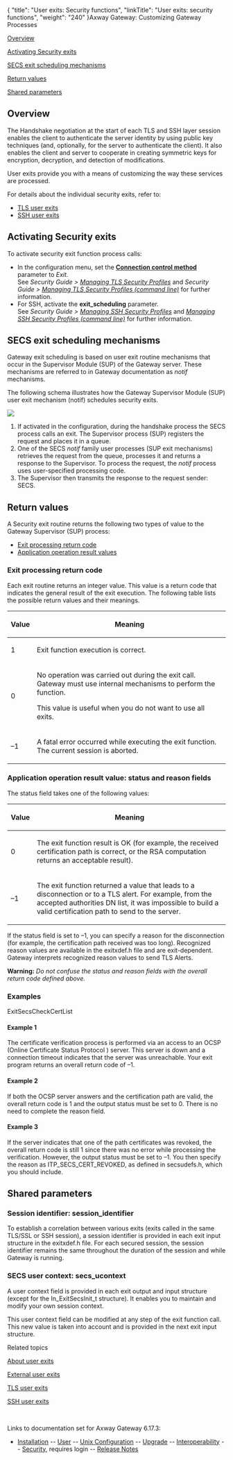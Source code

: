 {
    "title": "User exits: Security functions",
    "linkTitle": "User exits: security functions",
    "weight": "240"
}<span class="mc-variable axway_variables.Component_Long_Name variable">Axway Gateway</span>: Customizing Gateway Processes

[Overview](#Overview)

[Activating Security exits](#Activating)

[SECS exit scheduling mechanisms](#SECS)

[Return values](#Return)

[Shared parameters](#Shared_parameters)

<span id="Overview"></span>

## Overview

The Handshake negotiation at the start of each TLS and SSH layer session enables the client to authenticate the server identity by using public key techniques (and, optionally, for the server to authenticate the client). It also enables the client and server to cooperate in creating symmetric keys for encryption, decryption, and detection of modifications.

User exits provide you with a means of customizing the way these services are processed.

For details about the individual security exits, refer to:

-   [TLS user exits](../user_exits_tls)
-   [SSH user exits](../user_exits_ssh)

<span id="Activating"></span>

## Activating Security exits

To activate security exit function process calls:

-   In the configuration menu, set the <span style="font-weight: bold;">
    [Connection control method](../../../../configuration_start_here/config_gateway_paras#connection_control_method)</span> parameter to <span style="font-style: italic;">Exit</span>.  
    See *Security Guide > [Managing TLS Security Profiles](#)* and *Security Guide > [Managing TLS Security Profiles (command line)](#)* for further information.
-   For SSH, activate the <span class="code" style="font-weight: bold;">exit\_scheduling</span> parameter.  
    See *Security Guide > [Managing SSH Security Profiles](#)* and
    *[Managing SSH Security Profiles (command line)](#)* for further information.

<span id="SECS"></span>

## SECS exit scheduling mechanisms

Gateway exit scheduling is based on user exit routine mechanisms that occur in the Supervisor Module (SUP) of the Gateway server. These mechanisms are referred to in Gateway documentation as <span style="font-style: italic;">notif</span> mechanisms.

The following schema illustrates how the Gateway Supervisor Module (SUP) user exit mechanism (notif) schedules security exits.

<img src="/Images/Gateway/SECexit.png" class="mediumWidth" />

1.  If activated in the configuration, during the handshake process the SECS process calls an exit. The Supervisor process (SUP) registers the request and places it in a queue.
2.  One of the SECS <span style="font-style: italic;">notif</span> family user processes (SUP exit mechanisms) retrieves the request from the queue, processes it and returns a response to the Supervisor. To process the request, the <span style="font-style: italic;">notif</span> process uses user-specified processing code.
3.  The Supervisor then transmits the response to the request sender: SECS.

<span id="Return"></span>

## Return values

A Security exit routine returns the following two types of value to the Gateway Supervisor (SUP) process:

-   [Exit processing return code](#return_code)
-   [Application operation result values](#result_value)

<span id="return_code"></span>

### Exit processing return code

Each exit routine returns an integer value. This value is a return code that indicates the general result of the exit execution. The following table lists the possible return values and their meanings.

<table>
         
         
         
   
   <thead>
      <tr>
<th class="HeadE-Column1-Header1"><p>Value</p>         </th>
<th class="HeadD-Column1-Header1"><p>Meaning</p>         </th>
      </tr>
   </thead>
   <tbody>
      <tr>
         <td><p>1</p>         </td>
         <td><p>Exit function execution is correct.</p>         </td>
      </tr>
      <tr>
         <td><p>0</p>         </td>
         <td><p>No operation was carried out during the exit call. Gateway must use internal mechanisms to perform the function.</p>
<p>This value is useful when you do not want to use all exits.</p>         </td>
      </tr>
      <tr>
         <td><p>–1</p>         </td>
         <td><p>A fatal error occurred while executing the exit function. The current session is aborted.</p>         </td>
      </tr>
   </tbody>
</table>

<span id="result_value"></span>

### Application operation result value: status and reason fields

The status field takes one of the following values:

<table>
         
         
         
   
   <thead>
      <tr>
<th class="HeadE-Column1-Header1"><p>Value</p>         </th>
<th class="HeadD-Column1-Header1"><p>Meaning</p>         </th>
      </tr>
   </thead>
   <tbody>
      <tr>
         <td><p>0</p>         </td>
         <td><p>The exit function result is OK (for example, the received certification path is correct, or the RSA computation returns an acceptable result).</p>         </td>
      </tr>
      <tr>
         <td><p>–1</p>         </td>
         <td><p>The exit function returned a value that leads to a disconnection or to a TLS alert. For example, from the accepted authorities DN list, it was impossible to build a valid certification path to send to the server.</p>         </td>
      </tr>
   </tbody>
</table>

If the status field is set to <span class="code">–1</span>, you can specify a reason for the disconnection (for example, the certification path received was too long). Recognized reason values are available in the <span class="code">exitxdef.h</span> file and are exit-dependent. Gateway interprets recognized reason values to send TLS Alerts.

<span style="font-weight: bold;">Warning:</span> <span style="font-style: italic;">Do not confuse the status and reason fields with the overall return code defined above.</span>

### Examples

ExitSecsCheckCertList

#### Example 1

The certificate verification process is performed via an access to an OCSP (Online Certificate Status Protocol ) server. This server is down and a connection timeout indicates that the server was unreachable. Your exit program returns an overall return code of <span class="code">–1</span>.

#### Example 2

If both the OCSP server answers and the certification path are valid, the overall return code is <span class="code">1</span> and the output status must be set to <span class="code">0</span>. There is no need to complete the reason field.

#### Example 3

If the server indicates that one of the path certificates was revoked, the overall return code is still <span class="code">1</span> since there was no error while processing the verification. However, the output status must be set to <span class="code">–1</span>. You then specify the reason as ITP\_SECS\_CERT\_REVOKED, as defined in <span class="code">secsudefs.h</span>, which you should include.

<span id="Shared_parameters"></span>

## Shared parameters

### Session identifier: session\_identifier

To establish a correlation between various exits (exits called in the same TLS/SSL or SSH session), a session identifier is provided in each exit input structure in the<span class="code"> exitxdef.h</span> file. For each secured session, the session identifier remains the same throughout the duration of the session and while Gateway is running.

### SECS user context: secs\_ucontext

A user context field is provided in each exit output and input structure (except for the <span class="code">In\_ExitSecsInit\_t</span> structure). It enables you to maintain and modify your own session context.

This user context field can be modified at any step of the exit function call. This new value is taken into account and is provided in the next exit input structure.

Related topics

[About user exits](../../)

[External user exits](../)

[TLS user exits](../user_exits_tls)

[SSH user exits](../user_exits_ssh)

 

Links to documentation set for Axway Gateway <span class="mc-variable axway_variables.Release_Number variable">6.17.3</span>:

-   [Installation](#) -- [User](#) -- [Unix Configuration](#) -- [Upgrade](#) -- [Interoperability](#) -- [Security](#), requires login -- [Release Notes](#)
